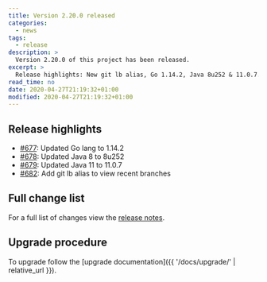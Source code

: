 ```yaml
---
title: Version 2.20.0 released
categories:
  - news
tags:
  - release
description: >
  Version 2.20.0 of this project has been released.
excerpt: >
  Release highlights: New git lb alias, Go 1.14.2, Java 8u252 & 11.0.7...
read_time: no
date: 2020-04-27T21:19:32+01:00
modified: 2020-04-27T21:19:32+01:00
---
```


## Release highlights

* [#677](https://github.com/gantsign/development-environment/pull/677):
  Updated Go lang to 1.14.2
* [#678](https://github.com/gantsign/development-environment/pull/678):
  Updated Java 8 to 8u252
* [#679](https://github.com/gantsign/development-environment/pull/679):
  Updated Java 11 to 11.0.7
* [#682](https://github.com/gantsign/development-environment/pull/682):
  Add git lb alias to view recent branches

## Full change list

For a full list of changes view the
[release notes](https://github.com/gantsign/development-environment/releases/tag/2.20.0).

## Upgrade procedure

To upgrade follow the
[upgrade documentation]({{ '/docs/upgrade/' | relative_url }}).
